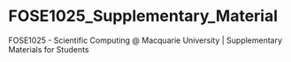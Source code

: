 # FOSE1025_Supplementary_Material
FOSE1025 - Scientific Computing @ Macquarie University | Supplementary Materials for Students
